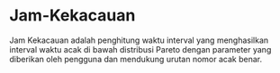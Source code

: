 # Jam-Kekacauan
Jam Kekacauan adalah penghitung waktu interval yang menghasilkan interval waktu acak di bawah distribusi Pareto dengan parameter yang diberikan oleh pengguna dan mendukung urutan nomor acak benar.
